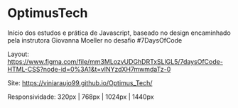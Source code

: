 # OptimusTech

Início dos estudos e prática de Javascript, baseado no design encaminhado pela instrutora Giovanna Moeller no desafio #7DaysOfCode

Layout: https://www.figma.com/file/mm3MLozvUDGhDRTxSLlGL5/7daysOfCode-HTML-CSS?node-id=0%3A1&t=vlNYzdXH7mwmdaTz-0

Site: https://viniaraujo99.github.io/Optimus_Tech/

Responsividade: 320px | 768px | 1024px | 1440px
